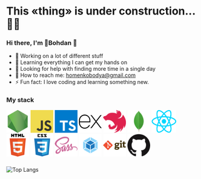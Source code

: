 <h1 style={color: black}><b>This «thing» is under construction... <span>👨‍🎨</span></b></h1>

###

<h3>Hi there, I'm 👶Bohdan 👋</h3>

<ul>
  <li>🔭 Working on a lot of different stuff </li>
  <li>🌱 Learning everything I can get my hands on</li>
  <li>🤔 Looking for help with finding more time in a single day</li>
  <li>
    💌 How to reach me: <a href="mailto:homenkobodya@gmail.com">homenkobodya@gmail.com</a>
  </li>
  <li>⚡ Fun fact: I love coding and learning something new.</li>
</ul>

<h3>My stack</h3>

<div>
  <img src="nodejs.png" width="60" height="60" alt="nodejs logo"  />
  <img src="javascript.png" width="60" height="60" alt="javascript logo"  />
  <img src="typescript-icon.png" width="60" height="60" alt="typescript logo"  />
  <img src="express.png" width="60" height="60" alt="express logo"  />
  <img src="nestjs.png" width="60" height="60" alt="express logo"  />
  <img src="mongodb.png" width="60" height="60" alt="express logo"  />
  <img src="react.png" width="65" height="60" alt="typescript logo"  />
  <img src="html.png" width="60" height="60" alt="html5 logo"  />
  <img src="css.png" width="60" height="60" alt="css3 logo"  />
  <img src="sass.png" width="60" height="60" alt="python logo"  />
  <img src="webpack.png" width="60" height="60" alt="csharp logo"  />
  <img src="git.png" width="60" height="60" alt="csharp logo"  />
  <img src="github.png" width="60" height="60" alt="csharp logo"  />
</div>

###

![Top Langs](https://github-readme-stats.vercel.app/api/top-langs/?username=twaiz&layout=compact)